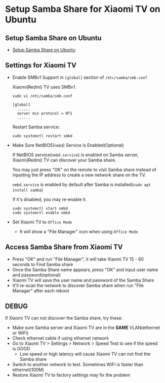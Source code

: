 # Setup Samba Share for Xiaomi TV on Ubuntu

## Setup Samba Share on Ubuntu
* [Setup Samba Share on Ubuntu](https://github.com/northbright/Notes/blob/master/Linux/Ubuntu/samba/setup-samba-share-on-ubuntu.md)

## Settings for Xiaomi TV
* Enable SMBv1 Support in `[global]` section of `/etc/samba/smb.conf`

  Xiaomi(Redmi) TV uses SMBv1.

  ```
  sudo vi /etc/samba/smb.conf
  ```

  ```
  [global]
    ......
    server min protocol = NT1
    ......
  ``` 

  Restart Samba service:

  ```
  sudo systemctl restart smbd
  ```

* Make Sure NetBIOS(`nmbd`) Service is Enabled(Optional)

  If NetBIOS service(`nmbd.service`) is enabled on Samba server,
  Xiaomi(Redmi) TV can discover your Samba share.

  You may just press "OK" on the remote to visit Samba share instead of inputting the IP address to create a new network share on the TV.

  `nmbd.service` is enabled by default after Samba is installed(`sudo apt install samba`)

  If it's disabled, you may re-enable it.

  ```
  sudo systemctl start nmbd
  sudo systemctl enable nmbd
  ```

* Set Xiaomi TV to `Office Mode`

  * It will show a "File Manager" icon when using `Office Mode`


## Access Samba Share from Xiaomi TV

* Press "OK" and run "File Manager", it will take Xiaomi TV 15 - 60 seconds to Find Samba share
* Once the Samba Share name appears, press "OK" and input user name and password(optional)
* Xiaomi TV will save the user name and password of the Samba Share
* It'll re-scan the network to discover Samba share when run "File Manager" after each reboot

## DEBUG
If Xiaomi TV can not discover the Samba share, try these:

* Make sure Samba server and Xiaomi TV are in the **SAME** VLAN(ethernet or WiFi)
* Check ethernet cable if using ethernet network
* Go to Xiaomi TV > Settings > Network > Speed Test to see if the speed is GOOD
  * Low speed or high latency will cause Xiaomi TV can not find the Samba share
* Switch to another network to test. Sometimes WiFi is faster than ethernet(100M)
* Restore Xiaomi TV to factory settings may fix the problem
